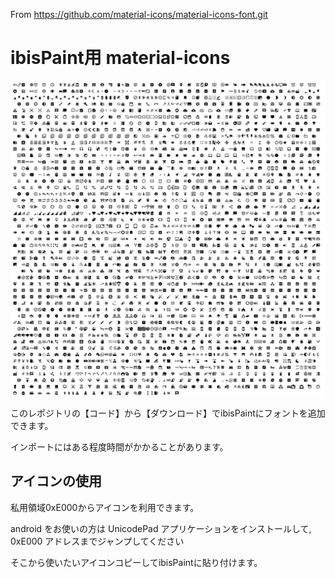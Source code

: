 From https://github.com/material-icons/material-icons-font.git

# ibisPaint用 material-icons

![icons](ibis.png)

このレポジトリの【コード】から【ダウンロード】でibisPaintにフォントを追加できます。

インポートにはある程度時間がかかることがあります。

## アイコンの使用
私用領域0xE000からアイコンを利用できます。

android をお使いの方は UnicodePad アプリケーションをインストールして, 0xE000 アドレスまでジャンプしてください

そこから使いたいアイコンコピーしてibisPaintに貼り付けます。
